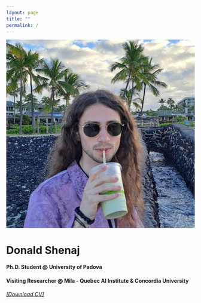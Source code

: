 ```yaml
---
layout: page
title: ""
permalink: /
---
```


<div id="pic-container">
    <div class="image">
        <img src="/images/hawaii.jpg" id="user-image" alt="My Profile Photo" >
    </div>
<div class="text">
    <h1>Donald Shenaj</h1>
    <h4>Ph.D. Student @ University of Padova</h4>
    <h4>Visiting Researcher @ Mila - Quebec AI Institute & Concordia University</h4>
    <!-- <h6> <a href="https://lttm.dei.unipd.it/" target="_blank"> LTTM Research Group </a></h6> -->
     <h6><a href="https://github.com/donaldssh/cv/raw/master/cv.pdf" id="download_cv" download>[Download CV]</a></h6>
</div>

